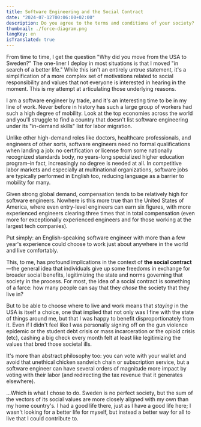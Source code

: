 ```yaml
---
title: Software Engineering and the Social Contract
date: "2024-07-12T00:06:00+02:00"
description: Do you agree to the terms and conditions of your society?
thumbnail: ./force-diagram.png
langKey: en
isTranslated: true
---
```


From time to time, I get the question "Why did you move from the USA to Sweden?" The one-liner I deploy in most situations is that I moved "in search of a better life." While this isn't an entirely untrue statement, it's a simplification of a more complex set of motivations related to social responsibility and values that not everyone is interested in hearing in the moment. This is my attempt at articulating those underlying reasons.

I am a software engineer by trade, and it's an interesting time to be in my line of work. Never before in history has such a large group of workers had such a high degree of mobility. Look at the top economies across the world and you'll struggle to find a country that doesn't list software engineering under its "in-demand skills" list for labor migration.

Unlike other high-demand roles like doctors, healthcare professionals, and engineers of other sorts, software engineers need no formal qualifications when landing a job: no certification or license from some nationally recognized standards body, no years-long specialized higher education program–in fact, increasingly no degree is needed at all. In competitive labor markets and especially at multinational organizations, software jobs are typically performed in English too, reducing language as a barrier to mobility for many.

Given strong global demand, compensation tends to be relatively high for software engineers. Nowhere is this more true than the United States of America, where even entry-level engineers can earn six figures, with more experienced engineers clearing three times that in total compensation (even more for exceptionally experienced engineers and for those working at the largest tech companies).

Put simply: an English-speaking software engineer with more than a few year's experience could choose to work just about anywhere in the world and live comfortably.

This, to me, has profound implications in the context of **the social contract**—the general idea that individuals give up some freedoms in exchange for broader social benefits, legitimizing the state and norms governing that society in the process. For most, the idea of a social contract is something of a farce: how many people can say that they _chose_ the society that they live in?

But to be able to choose where to live and work means that _staying_ in the USA is itself a choice, one that implied that not only was I fine with the state of things around me, but that I was happy to benefit disproportionately from it. Even if I didn't feel like I was personally signing off on the gun violence epidemic or the student debt crisis or mass incarceration or the opioid crisis (etc), cashing a big check every month felt at least like legitimizing the values that bred those societal ills.

It's more than abstract philosophy too: you can vote with your wallet and avoid that unethical chicken sandwich chain or subscription service, but a software engineer can have several orders of magnitude more impact by voting with their labor (and redirecting the tax revenue that it generates elsewhere).

...Which is what I chose to do. Sweden is no perfect society, but the sum of the vectors of its social values are more closely aligned with my own than my home country's. I had a good life there, just as I have a good life here; I wasn't looking for a better life for myself, but instead a better way for all to live that I could contribute to.
